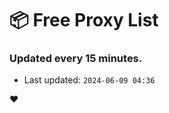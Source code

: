 # :package: Free Proxy List
### Updated every 15 minutes.

- Last updated: `2024-06-09 04:36`

:heart:
